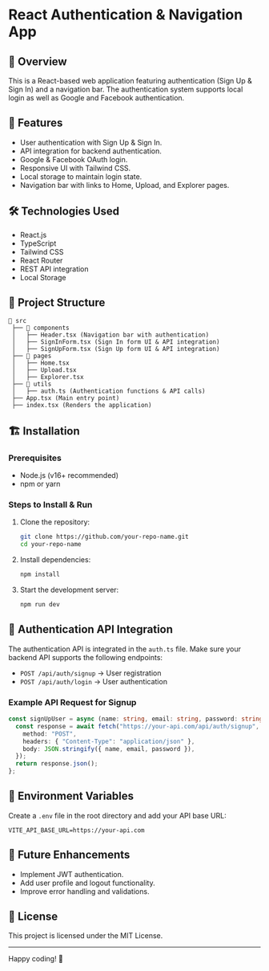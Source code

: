 # React Authentication & Navigation App

## 📌 Overview
This is a React-based web application featuring authentication (Sign Up & Sign In) and a navigation bar. The authentication system supports local login as well as Google and Facebook authentication. 

## 🚀 Features
- User authentication with Sign Up & Sign In.
- API integration for backend authentication.
- Google & Facebook OAuth login.
- Responsive UI with Tailwind CSS.
- Local storage to maintain login state.
- Navigation bar with links to Home, Upload, and Explorer pages.

## 🛠️ Technologies Used
- React.js
- TypeScript
- Tailwind CSS
- React Router
- REST API integration
- Local Storage

## 📂 Project Structure
```
📁 src
 ├── 📂 components
 │   ├── Header.tsx (Navigation bar with authentication)
 │   ├── SignInForm.tsx (Sign In form UI & API integration)
 │   ├── SignUpForm.tsx (Sign Up form UI & API integration)
 ├── 📂 pages
 │   ├── Home.tsx
 │   ├── Upload.tsx
 │   ├── Explorer.tsx
 ├── 📂 utils
 │   ├── auth.ts (Authentication functions & API calls)
 ├── App.tsx (Main entry point)
 ├── index.tsx (Renders the application)
```

## 🏗️ Installation
### Prerequisites
- Node.js (v16+ recommended)
- npm or yarn

### Steps to Install & Run
1. Clone the repository:
   ```sh
   git clone https://github.com/your-repo-name.git
   cd your-repo-name
   ```
2. Install dependencies:
   ```sh
   npm install
   ```
3. Start the development server:
   ```sh
   npm run dev
   ```

## 🔑 Authentication API Integration
The authentication API is integrated in the `auth.ts` file. 
Make sure your backend API supports the following endpoints:
- `POST /api/auth/signup` → User registration
- `POST /api/auth/login` → User authentication

### Example API Request for Signup
```ts
const signUpUser = async (name: string, email: string, password: string) => {
  const response = await fetch("https://your-api.com/api/auth/signup", {
    method: "POST",
    headers: { "Content-Type": "application/json" },
    body: JSON.stringify({ name, email, password }),
  });
  return response.json();
};
```

## 📜 Environment Variables
Create a `.env` file in the root directory and add your API base URL:
```
VITE_API_BASE_URL=https://your-api.com
```

## 📌 Future Enhancements
- Implement JWT authentication.
- Add user profile and logout functionality.
- Improve error handling and validations.

## 📄 License
This project is licensed under the MIT License.

---
Happy coding! 🚀
